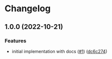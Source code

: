 # Changelog

## 1.0.0 (2022-10-21)


### Features

* initial implementation with docs ([#1](https://github.com/camptocamp/devops-stack-module-application/issues/1)) ([dc6c274](https://github.com/camptocamp/devops-stack-module-application/commit/dc6c274e5cf87b7a6d3c1560537112520ca58bfe))
